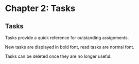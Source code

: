 # Chapter 2: Tasks
## Tasks
Tasks provide a quick reference for outstanding assignments.

New tasks are displayed in bold font, read tasks are normal font.

Tasks can be deleted once they are no longer useful.